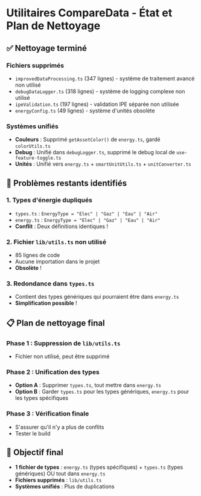 # Utilitaires CompareData - État et Plan de Nettoyage

## ✅ Nettoyage terminé

### Fichiers supprimés
- `improvedDataProcessing.ts` (347 lignes) - système de traitement avancé non utilisé
- `debugDataLogger.ts` (318 lignes) - système de logging complexe non utilisé  
- `ipeValidation.ts` (197 lignes) - validation IPE séparée non utilisée
- `energyConfig.ts` (49 lignes) - système d'unités obsolète

### Systèmes unifiés
- **Couleurs** : Supprimé `getAssetColor()` de `energy.ts`, gardé `colorUtils.ts`
- **Debug** : Unifié dans `debugLogger.ts`, supprimé le debug local de `use-feature-toggle.ts`
- **Unités** : Unifié vers `energy.ts` + `smartUnitUtils.ts` + `unitConverter.ts`

## 🚨 Problèmes restants identifiés

### 1. Types d'énergie dupliqués
- `types.ts` : `EnergyType = "Elec" | "Gaz" | "Eau" | "Air"`
- `energy.ts` : `EnergyType = "Elec" | "Gaz" | "Eau" | "Air"`
- **Conflit** : Deux définitions identiques !

### 2. Fichier `lib/utils.ts` non utilisé
- 85 lignes de code
- Aucune importation dans le projet
- **Obsolète** !

### 3. Redondance dans `types.ts`
- Contient des types génériques qui pourraient être dans `energy.ts`
- **Simplification possible** !

## 📋 Plan de nettoyage final

### Phase 1 : Suppression de `lib/utils.ts`
- Fichier non utilisé, peut être supprimé

### Phase 2 : Unification des types
- **Option A** : Supprimer `types.ts`, tout mettre dans `energy.ts`
- **Option B** : Garder `types.ts` pour les types génériques, `energy.ts` pour les types spécifiques

### Phase 3 : Vérification finale
- S'assurer qu'il n'y a plus de conflits
- Tester le build

## 🎯 Objectif final
- **1 fichier de types** : `energy.ts` (types spécifiques) + `types.ts` (types génériques) OU tout dans `energy.ts`
- **Fichiers supprimés** : `lib/utils.ts`
- **Systèmes unifiés** : Plus de duplications

